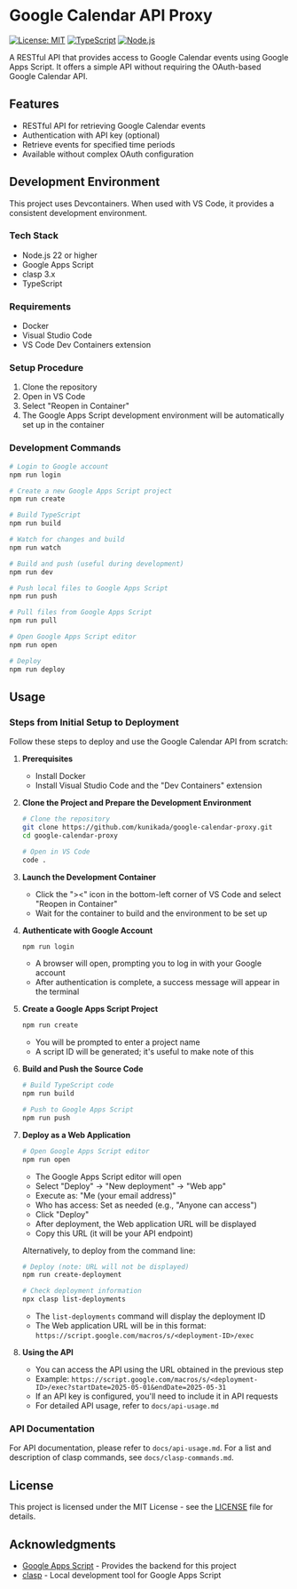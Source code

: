 # Google Calendar API Proxy

[![License: MIT](https://img.shields.io/badge/License-MIT-yellow.svg)](https://opensource.org/licenses/MIT)
[![TypeScript](https://img.shields.io/badge/TypeScript-5.4%2B-blue)](https://www.typescriptlang.org/)
[![Node.js](https://img.shields.io/badge/Node.js-22.x-green)](https://nodejs.org/)

A RESTful API that provides access to Google Calendar events using Google Apps Script. It offers a simple API without requiring the OAuth-based Google Calendar API.

## Features

- RESTful API for retrieving Google Calendar events
- Authentication with API key (optional)
- Retrieve events for specified time periods
- Available without complex OAuth configuration

## Development Environment

This project uses Devcontainers. When used with VS Code, it provides a consistent development environment.

### Tech Stack

- Node.js 22 or higher
- Google Apps Script
- clasp 3.x
- TypeScript

### Requirements

- Docker
- Visual Studio Code
- VS Code Dev Containers extension

### Setup Procedure

1. Clone the repository
2. Open in VS Code
3. Select "Reopen in Container"
4. The Google Apps Script development environment will be automatically set up in the container

### Development Commands

```bash
# Login to Google account
npm run login

# Create a new Google Apps Script project
npm run create

# Build TypeScript
npm run build

# Watch for changes and build
npm run watch

# Build and push (useful during development)
npm run dev

# Push local files to Google Apps Script
npm run push

# Pull files from Google Apps Script
npm run pull

# Open Google Apps Script editor
npm run open

# Deploy
npm run deploy
```

## Usage

### Steps from Initial Setup to Deployment

Follow these steps to deploy and use the Google Calendar API from scratch:

1. **Prerequisites**
   - Install Docker
   - Install Visual Studio Code and the "Dev Containers" extension

2. **Clone the Project and Prepare the Development Environment**
   ```bash
   # Clone the repository
   git clone https://github.com/kunikada/google-calendar-proxy.git
   cd google-calendar-proxy
   
   # Open in VS Code
   code .
   ```
   
3. **Launch the Development Container**
   - Click the "><" icon in the bottom-left corner of VS Code and select "Reopen in Container"
   - Wait for the container to build and the environment to be set up

4. **Authenticate with Google Account**
   ```bash
   npm run login
   ```
   - A browser will open, prompting you to log in with your Google account
   - After authentication is complete, a success message will appear in the terminal

5. **Create a Google Apps Script Project**
   ```bash
   npm run create
   ```
   - You will be prompted to enter a project name
   - A script ID will be generated; it's useful to make note of this

6. **Build and Push the Source Code**
   ```bash
   # Build TypeScript code
   npm run build
   
   # Push to Google Apps Script
   npm run push
   ```

7. **Deploy as a Web Application**
   ```bash
   # Open Google Apps Script editor
   npm run open
   ```
   - The Google Apps Script editor will open
   - Select "Deploy" → "New deployment" → "Web app"
   - Execute as: "Me (your email address)"
   - Who has access: Set as needed (e.g., "Anyone can access")
   - Click "Deploy"
   - After deployment, the Web application URL will be displayed
   - Copy this URL (it will be your API endpoint)
   
   Alternatively, to deploy from the command line:
   ```bash
   # Deploy (note: URL will not be displayed)
   npm run create-deployment
   
   # Check deployment information
   npx clasp list-deployments
   ```
   - The `list-deployments` command will display the deployment ID
   - The Web application URL will be in this format:
     `https://script.google.com/macros/s/<deployment-ID>/exec`

8. **Using the API**
   - You can access the API using the URL obtained in the previous step
   - Example: `https://script.google.com/macros/s/<deployment-ID>/exec?startDate=2025-05-01&endDate=2025-05-31`
   - If an API key is configured, you'll need to include it in API requests
   - For detailed API usage, refer to `docs/api-usage.md`

### API Documentation

For API documentation, please refer to `docs/api-usage.md`.
For a list and description of clasp commands, see `docs/clasp-commands.md`.

## License

This project is licensed under the MIT License - see the [LICENSE](LICENSE) file for details.

## Acknowledgments

- [Google Apps Script](https://developers.google.com/apps-script) - Provides the backend for this project
- [clasp](https://github.com/google/clasp) - Local development tool for Google Apps Script

